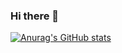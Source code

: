 ### Hi there 👋
[![Anurag's GitHub stats](https://github-readme-stats.vercel.app/api?username=niklasthiem1)](https://github.com/anuraghazra/github-readme-stats)

<!--
**niklasthiem1/niklasthiem1** is a ✨ _special_ ✨ repository because its `README.md` (this file) appears on your GitHub profile.

Here are some ideas to get you started:

- 🔭 I’m currently working on ...
- 🌱 I’m currently learning ...
- 👯 I’m looking to collaborate on ...
- 🤔 I’m looking for help with ...
- 💬 Ask me about ...
- 📫 How to reach me: ...
- 😄 Pronouns: ...
- ⚡ Fun fact: ...
-->

